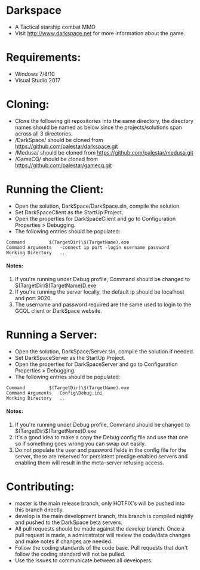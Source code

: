# Darkspace
* A Tactical starship combat MMO
* Visit http://www.darkspace.net for more information about the game.

# Requirements:
* Windows 7/8/10
* Visual Studio 2017

# Cloning:
* Clone the following git repositories into the same directory, the directory names should be named as below since the projects/solutions span across all 3 directories.
* /DarkSpace/ should be cloned from https://github.com/palestar/darkspace.git
* /Medusa/ should be cloned from https://github.com/palestar/medusa.git
* /GameCQ/ should be cloned from https://github.com/palestar/gamecq.git

# Running the Client:
* Open the solution, DarkSpace/DarkSpace.sln, compile the solution.
* Set DarkSpaceClient as the StartUp Project.
* Open the properties for DarkSpaceClient and go to Configuration Properties > Debugging.
* The following entries should be populated:
```
Command			$(TargetDir)\$(TargetName).exe
Command Arguments	-connect ip port -login username password
Working Directory	..
```
#### Notes:  
1. If you're running under Debug profile, Command should be changed to $(TargetDir)\$(TargetName)D.exe  
2. If you're running the server locally, the default ip should be localhost and port 9020.  
3. The username and password required are the same used to login to the GCQL client or DarkSpace website.  

# Running a Server:
* Open the solution, DarkSpace/Server.sln, compile the solution if needed.
* Set DarkSpaceServer as the StartUp Project.
* Open the properties for DarkSpaceServer and go to Configuration Properties > Debugging.
* The following entries should be populated:
```
Command			$(TargetDir)\$(TargetName).exe
Command Arguments	Config\Debug.ini
Working Directory	..
```
#### Notes:  
1. If you're running under Debug profile, Command should be changed to $(TargetDir)\$(TargetName)D.exe  
2. It's a good idea to make a copy the Debug config file and use that one so if something goes wrong you can swap out easily.  
3. Do not populate the user and password fields in the config file for the server, these are reserved for persistent prestige enabled servers and enabling them will result in the meta-server refusing access.  

# Contributing:
* master is the main release branch, only HOTFIX's will be pushed into this branch directly.
* develop is the main development branch, this branch is compiled nightly and pushed to the DarkSpace beta servers. 
* All pull requests should be made against the develop branch. Once a pull request is made, a administrator will review the code/data changes and make notes if changes are needed. 
* Follow the coding standards of the code base. Pull requests that don't follow the coding standard will not be pulled.
* Use the issues to communicate between all developers.